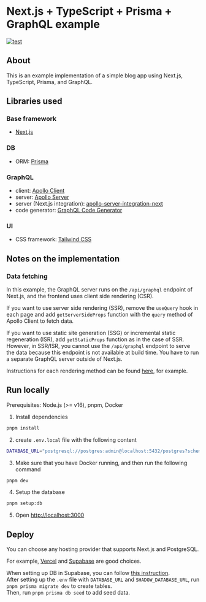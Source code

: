 # Next.js + TypeScript + Prisma + GraphQL example

[![test](https://github.com/nakaakist/next-ts-prisma-graphql-example/actions/workflows/test.yaml/badge.svg)](https://github.com/nakaakist/next-ts-prisma-graphql-example/actions/workflows/test.yaml)

## About

This is an example implementation of a simple blog app using Next.js, TypeScript, Prisma, and GraphQL.

## Libraries used

### Base framework

- [Next.js](https://nextjs.org/)

### DB

- ORM: [Prisma](https://www.prisma.io/)

### GraphQL

- client: [Apollo Client](https://www.apollographql.com/docs/react/)
- server: [Apollo Server](https://www.apollographql.com/docs/apollo-server/)
- server (Next.js integration): [apollo-server-integration-next](https://github.com/apollo-server-integrations/apollo-server-integration-next)
- code generator: [GraphQL Code Generator](https://the-guild.dev/graphql/codegen)

### UI

- CSS framework: [Tailwind CSS](https://tailwindcss.com/)

## Notes on the implementation

### Data fetching

In this example, the GraphQL server runs on the `/api/graphql` endpoint of Next.js, and the frontend uses client side rendering (CSR).

If you want to use server side rendering (SSR), remove the `useQuery` hook in each page and add `getServerSideProps` function with the `query` method of Apollo Client to fetch data.

If you want to use static site generation (SSG) or incremental static regeneration (ISR), add `getStaticProps` function as in the case of SSR.  
However, in SSR/ISR, you cannot use the `/api/graphql` endpoint to serve the data because this endpoint is not available at build time. You have to run a separate GraphQL server outside of Next.js.

Instructions for each rendering method can be found [here](https://www.apollographql.com/blog/apollo-client/next-js/next-js-getting-started/), for example.

## Run locally

Prerequisites: Node.js (>= v16), pnpm, Docker

1. Install dependencies

```bash
pnpm install
```

2. create `.env.local` file with the following content

```bash
DATABASE_URL="postgresql://postgres:admin@localhost:5432/postgres?schema=public"
```

3.  Make sure that you have Docker running, and then run the following command

```bash
pnpm dev
```

4. Setup the database

```bash
pnpm setup:db
```

5. Open [http://localhost:3000](http://localhost:3000)

## Deploy

You can choose any hosting provider that supports Next.js and PostgreSQL.

For example, [Vercel](https://vercel.com/) and [Supabase](https://supabase.com/) are good choices.

When setting up DB in Supabase, you can follow [this instruction](https://supabase.com/docs/guides/integrations/prisma).  
After setting up the `.env` file with `DATABASE_URL` and `SHADOW_DATABASE_URL`, run `pnpm prisma migrate dev` to create tables.  
Then, run `pnpm prisma db seed` to add seed data.
